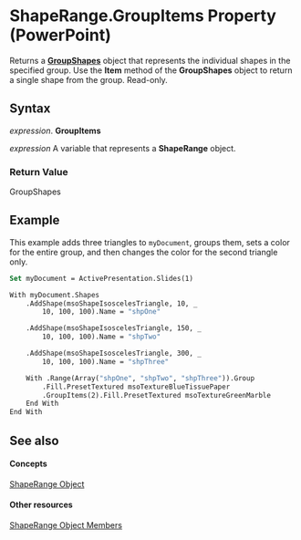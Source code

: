 
# ShapeRange.GroupItems Property (PowerPoint)

Returns a  **[GroupShapes](db5eee43-c8bf-1d45-3075-8d9ceea2ae38.md)** object that represents the individual shapes in the specified group. Use the **Item** method of the **GroupShapes** object to return a single shape from the group. Read-only.


## Syntax

 _expression_. **GroupItems**

 _expression_ A variable that represents a **ShapeRange** object.


### Return Value

GroupShapes


## Example

This example adds three triangles to  `myDocument`, groups them, sets a color for the entire group, and then changes the color for the second triangle only.


```vb
Set myDocument = ActivePresentation.Slides(1)

With myDocument.Shapes
    .AddShape(msoShapeIsoscelesTriangle, 10, _
        10, 100, 100).Name = "shpOne"

    .AddShape(msoShapeIsoscelesTriangle, 150, _
        10, 100, 100).Name = "shpTwo"

    .AddShape(msoShapeIsoscelesTriangle, 300, _
        10, 100, 100).Name = "shpThree"

    With .Range(Array("shpOne", "shpTwo", "shpThree")).Group
        .Fill.PresetTextured msoTextureBlueTissuePaper
        .GroupItems(2).Fill.PresetTextured msoTextureGreenMarble
    End With
End With
```


## See also


#### Concepts


[ShapeRange Object](0a194183-380e-ffb6-9336-b5bd311e917d.md)
#### Other resources


[ShapeRange Object Members](cf57a537-e6cd-ad43-45db-0683e288e850.md)
